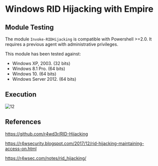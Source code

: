 # Windows RID Hijacking with Empire

## Module Testing
The module `Invoke-RIDHijacking` is compatible with Powershell >=2.0. It requires a previous agent with administrative privileges. 

This module has been tested against:

- Windows XP, 2003. (32 bits)
- Windows 8.1 Pro. (64 bits)
- Windows 10. (64 bits)
- Windows Server 2012. (64 bits)

## Execution

![12](https://user-images.githubusercontent.com/14118912/52924244-efa00d00-32f9-11e9-9810-95a687393fd9.png)

## References
https://github.com/r4wd3r/RID-Hijacking

https://r4wsecurity.blogspot.com/2017/12/rid-hijacking-maintaining-access-on.html

https://r4wsec.com/notes/rid_hijacking/

